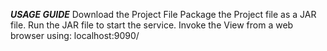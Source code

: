 ***USAGE GUIDE***
Download the Project File
Package the Project file as a JAR file.
Run the JAR file to start the service.
Invoke the View from a web browser using: localhost:9090/
